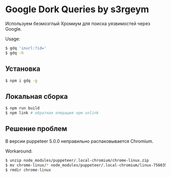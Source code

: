 # Google Dork Queries by s3rgeym

Используем безмозглый Хромиум для поиска уязвимостей через Google.

Usage:

```zsh
$ gdq 'inurl:?id='
$ gdq -h
```

## Установка

```zsh
$ npm i gdq -g
```

## Локальная сборка

```zsh
$ npm run build
$ npm link # обратная операция npm unlink
```

## Решение проблем

В версии puppeteer 5.0.0 неправильно распаковывается Chromium.

Workaround:

```zsh
$ unzip node_modules/puppeteer/.local-chromium/chrome-linux.zip
$ mv chrome-linux/* node_modules/puppeteer/.local-chromium/linux-756035/chrome-linux
$ rmdir chrome-linux
```
